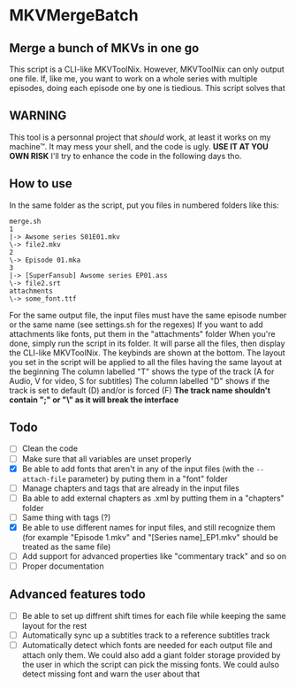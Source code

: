 # MKVMergeBatch
## Merge a bunch of MKVs in one go

This script is a CLI-like MKVToolNix. However, MKVToolNix can only output one file. If, like me, you want to work on a whole series with multiple episodes, doing each episode one by one is tiedious. This script solves that

## WARNING

This tool is a personnal project that *should* work, at least it works on my machine™. It may mess your shell, and the code is ugly. **USE IT AT YOU OWN RISK**
I'll try to enhance the code in the following days tho.

## How to use

In the same folder as the script, put you files in numbered folders like this:
```
merge.sh
1
|-> Awsome series S01E01.mkv
\-> file2.mkv
2
\-> Episode 01.mka
3
|-> [SuperFansub] Awsome series EP01.ass
\-> file2.srt
attachments
\-> some_font.ttf
```
For the same output file, the input files must have the same episode number or the same name (see settings.sh for the regexes)
If you want to add attachments like fonts, put them in the "attachments" folder
When you're done, simply run the script in its folder. It will parse all the files, then display the CLI-like MKVToolNix. The keybinds are shown at the bottom. The layout you set in the script will be applied to all the files having the same layout at the beginning
The column labelled "T" shows the type of the track (A for Audio, V for video, S for subtitles)
The column labelled "D" shows if the track is set to default (D) and/or is forced (F)
**The track name shouldn't contain ";" or "\\" as it will break the interface**

## Todo

- [ ] Clean the code
- [ ] Make sure that all variables are unset properly
- [X] Be able to add fonts that aren't in any of the input files (with the `--attach-file` parameter) by puting them in a "font" folder
- [ ] Manage chapters and tags that are already in the input files
- [ ] Ba able to add external chapters as .xml by putting them in a "chapters" folder
- [ ] Same thing with tags (?)
- [X] Be able to use different names for input files, and still recognize them (for example "Episode 1.mkv" and "[Series name]_EP1.mkv" should be treated as the same file)
- [ ] Add support for advanced properties like "commentary track" and so on
- [ ] Proper documentation

## Advanced features todo

- [ ] Be able to set up diffrent shift times for each file while keeping the same layout for the rest
- [ ] Automatically sync up a subtitles track to a reference subtitles track
- [ ] Automatically detect which fonts are needed for each output file and attach only them. We could also add a giant folder storage provided by the user in which the script can pick the missing fonts. We could aulso detect missing font and warn the user about that